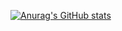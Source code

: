 [![Anurag's GitHub stats](https://github-readme-stats.vercel.app/api?username=Dan9957&show_icons=true&theme=dark)](https://github.com/anuraghazra/github-readme-stats)

